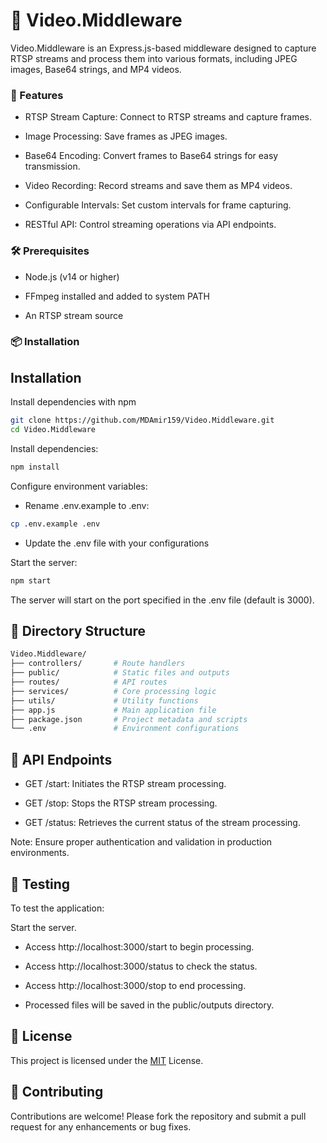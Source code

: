 
# 🎥 Video.Middleware

Video.Middleware is an Express.js-based middleware designed to capture RTSP streams and process them into various formats, including JPEG images, Base64 strings, and MP4 videos.

### 🚀 Features

- RTSP Stream Capture: Connect to RTSP streams and capture frames.

- Image Processing: Save frames as JPEG images.

- Base64 Encoding: Convert frames to Base64 strings for easy transmission.

- Video Recording: Record streams and save them as MP4 videos.

- Configurable Intervals: Set custom intervals for frame capturing.

- RESTful API: Control streaming operations via API endpoints.

### 🛠️ Prerequisites
- Node.js (v14 or higher)

- FFmpeg installed and added to system PATH

- An RTSP stream source

### 📦 Installation
## Installation

Install dependencies with npm

```bash
git clone https://github.com/MDAmir159/Video.Middleware.git
cd Video.Middleware
```
    
Install dependencies:
```bash
npm install
```

Configure environment variables:
- Rename .env.example to .env:
```bash
cp .env.example .env
```
- Update the .env file with your configurations

Start the server:
```bash
npm start
```
The server will start on the port specified in the .env file (default is 3000).

## 📂 Directory Structure

```bash
Video.Middleware/
├── controllers/       # Route handlers
├── public/            # Static files and outputs
├── routes/            # API routes
├── services/          # Core processing logic
├── utils/             # Utility functions
├── app.js             # Main application file
├── package.json       # Project metadata and scripts
└── .env               # Environment configurations

```

## 📡 API Endpoints
- GET /start: Initiates the RTSP stream processing.

- GET /stop: Stops the RTSP stream processing.

- GET /status: Retrieves the current status of the stream processing.

Note: Ensure proper authentication and validation in production environments.

## 🧪 Testing
To test the application:

Start the server.

- Access http://localhost:3000/start to begin processing.

- Access http://localhost:3000/status to check the status.

- Access http://localhost:3000/stop to end processing.

- Processed files will be saved in the public/outputs directory.

## 📝 License
This project is licensed under the [MIT](https://choosealicense.com/licenses/mit/) License.

## 🤝 Contributing
Contributions are welcome! Please fork the repository and submit a pull request for any enhancements or bug fixes.
